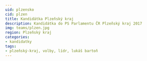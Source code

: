 ```yaml
---
uid: plzensko
cid: plzen
title: Kandidátka Plzeňský kraj
description: Kandidátka do PS Parlamentu ČR Plzeňský kraj 2017
img: teams/plzen.jpg
region: Plzeňský kraj
categories:
- kandidatky
tags:
- plzeňský-kraj, volby, lídr, lukáš bartoň
---
```

